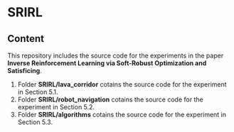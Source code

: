 # SRIRL


## Content

This repository includes the source code for the experiments in the paper **Inverse Reinforcement Learning via Soft-Robust Optimization and Satisficing**.

1. Folder **SRIRL/lava_corridor** cotains the source code for the experiment in Section 5.1.
1. Folder **SRIRL/robot_navigation** cotains the source code for the experiment in Section 5.2.
1. Folder **SRIRL/algorithms** cotains the source code for the experiment in Section 5.3.
<!--1. Files describing the data formats and results.-->
